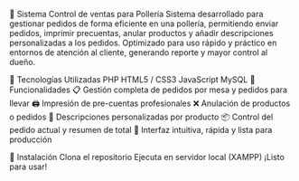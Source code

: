 🐔 Sistema Control de ventas para Pollería
Sistema desarrollado para gestionar pedidos de forma eficiente en una pollería, permitiendo enviar pedidos, imprimir precuentas, anular productos y añadir descripciones personalizadas a los pedidos. Optimizado para uso rápido y práctico en entornos de atención al cliente, generando reporte y mayor control al dueño.

🚀 Tecnologías Utilizadas
PHP
HTML5 / CSS3
JavaScript
MySQL
🎯 Funcionalidades
📋 Gestión completa de pedidos por mesa y pedidos para llevar
🖨️ Impresión de pre-cuentas profesionales
❌ Anulación de productos o pedidos
📝 Descripciones personalizadas por producto
📦 Control del pedido actual y resumen de total
🔐 Interfaz intuitiva, rápida y lista para producción


📂 Instalación
Clona el repositorio 
Ejecuta en servidor local (XAMPP)
¡Listo para usar!
